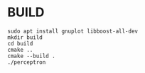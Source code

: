 # BUILD

```shell
sudo apt install gnuplot libboost-all-dev
mkdir build
cd build
cmake ..
cmake --build .
./perceptron
```
